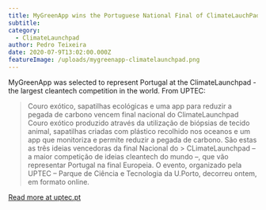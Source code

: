 ```yaml
---
title: MyGreenApp wins the Portuguese National Final of ClimateLauchPad 2020
subtitle: 
category:
  - ClimateLaunchpad
author: Pedro Teixeira
date: 2020-07-9T13:02:00.000Z
featureImage: /uploads/mygreenapp-climatelaunchpad.png
---
```

MyGreenApp was selected to represent Portugal at the ClimateLaunchpad - the largest cleantech competition in the world. From UPTEC:
> Couro exótico, sapatilhas ecológicas e uma app para reduzir a pegada de carbono vencem final nacional do ClimateLaunchpad
> Couro exótico produzido através da utilização de biópsias de tecido animal, sapatilhas criadas com plástico recolhido nos oceanos e um app que monitoriza e permite reduzir a pegada de carbono. São estas as três ideias vencedoras da final Nacional do > CLimateLaunchpad –  a maior competição de ideias cleantech do mundo –, que vão representar Portugal na final Europeia. 
> O evento, organizado pela UPTEC – Parque de Ciência e Tecnologia da U.Porto, decorreu ontem, em formato online.

[Read more at uptec.pt](https://uptec.up.pt/couro-exotico-sapatilhas-ecologicas-e-uma-app-para-reduzir-a-pegada-de-carbono-vencem-final-nacional-do-climatelaunchpad/)
